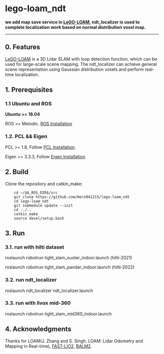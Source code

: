 # lego-loam_ndt
**we add map save service in [LeGO-LOAM](https://github.com/RobustFieldAutonomyLab/LeGO-LOAM), ndt_localizer is used to complete localization work based on normal distribution voxel map.**

** **

## 0. Features
[LeGO-LOAM](https://github.com/RobustFieldAutonomyLab/LeGO-LOAM) is a 3D Lidar SLAM with loop detection function, which can be used for large-scale scene mapping. The ndt_localizer can achieve general scene representation using Gaussian distribution voxels and perform real-time localization.

## 1. Prerequisites
### 1.1 **Ubuntu** and **ROS**
**Ubuntu >= 18.04**

ROS    >= Melodic. [ROS Installation](http://wiki.ros.org/ROS/Installation)

### 1.2. **PCL && Eigen**
PCL    >= 1.8,   Follow [PCL Installation](http://www.pointclouds.org/downloads/linux.html).

Eigen  >= 3.3.3, Follow [Eigen Installation](http://eigen.tuxfamily.org/index.php?title=Main_Page).

## 2. Build

Clone the repository and catkin_make:

```
    cd ~/$A_ROS_DIR$/src
    git clone https://github.com/Hero941215/lego-loam_ndt
    cd lego-loam_ndt
    git submodule update --init
    cd ../..
    catkin_make
    source devel/setup.bash
```

## 3. Run
### 3.1. **run with hilti dataset**

roslaunch robotrun tight_slam_ouster_indoor.launch (hilti-2021)

roslaunch robotrun tight_slam_pandar_indoor.launch (hilti-2022)

### 3.2. **run ndt_localizer**

roslaunch ndt_localizer ndt_localizer.launch

### 3.3. **run with livox mid-360**

roslaunch robotrun tight_slam_mid360_indoor.launch

## 4. Acknowledgments

Thanks for LOAM(J. Zhang and S. Singh. LOAM: Lidar Odometry and Mapping in Real-time), [FAST-LIO2](https://github.com/hku-mars/FAST_LIO), [BALM2](https://github.com/hku-mars/BALM).
